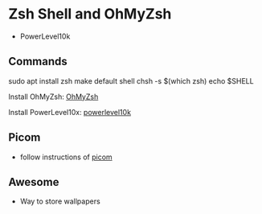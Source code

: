 # Zsh Shell and OhMyZsh
- PowerLevel10k
## Commands
sudo apt install zsh
make default shell
chsh -s $(which zsh)
echo $SHELL

Install OhMyZsh:
[OhMyZsh](https://ohmyz.sh/#install)

Install PowerLevel10x:
[powerlevel10k](https://github.com/romkatv/powerlevel10k) 


## Picom
- follow instructions of [picom](https://github.com/yshui/picom) 


## Awesome
- Way to store wallpapers


